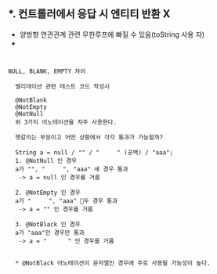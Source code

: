 *. 컨트롤러에서 응답 시 엔티티 반환 X
  - 
  - 양방향 연관관계 관련 무한루프에 빠질 수 있음(toString 사용 자)
  - 
#  
`NULL, BLANK, EMPTY 차이`
```
  밸리데이션 관련 테스트 코드 작성시

  @NotBlank
  @NotEmpty
  @NotNull
  위 3가지 어노테이션을 자주 사용한다.

  헷갈리는 부분이고 어떤 상황에서 각각 통과가 가능할까?

  String a = null / "" / "     " (공백) / "aaa";
  1. @NotNull 인 경우
  a가 "", "     ", "aaa" 세 경우 통과
   -> a = null 인 경우를 거름

  2. @NotEmpty 인 경우
  a가 "     ", "aaa" 두 경우 통과
   -> a = "" 인 경우를 거름

  3. @NotBlack 인 경우
  a가 "aaa"인 경우만 통과
   -> a = "      " 인 경우를 거름


  * @NotBlack 어노테이션이 문자열인 경우에 주로 사용될 가능성이 높다.
```
